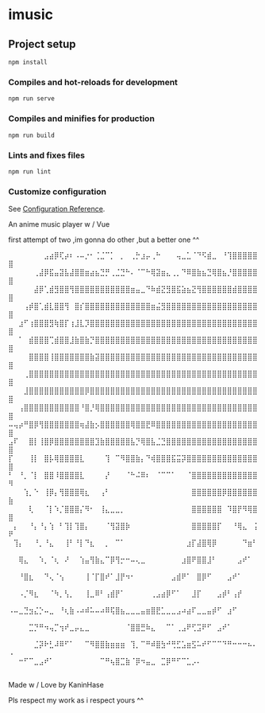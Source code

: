 # imusic

## Project setup
```
npm install
```

### Compiles and hot-reloads for development
```
npm run serve
```

### Compiles and minifies for production
```
npm run build
```

### Lints and fixes files
```
npm run lint
```

### Customize configuration
See [Configuration Reference](https://cli.vuejs.org/config/).

An anime music player w / Vue

 first attempt of two ,im gonna do other ,but a better one ^^

 ⠀⠀⠀⠀⠀⠀⠀⣠⣴⡿⢏⡴⠆⠠⠤⡐⠂⢈⣈⠉⡁⠀⡀⠀⢀⡓⣰⡤⢀⠓⠀⠀⠀⢤⣀⣁⠈⠙⠫⣾⣀⠀⠘⢹⣿⣿⣿⣿⣿⣿
⠀⠀⠀⠀⠀⢀⣼⡿⣯⣤⣽⣧⣼⣿⣿⣶⣴⣦⣙⡛⢀⣈⣙⠓⠄⠈⠉⠓⢿⣽⣶⣄⢀⡀⠙⠿⣿⣷⣦⣙⢿⣿⣦⡘⣿⣿⣿⣿⣿⣿
⠀⠀⠀⠀⠀⣼⡿⢁⣾⣻⣿⣿⢻⣿⣿⣿⣿⣿⣿⣿⣿⣿⣿⣿⣶⣤⣀⠙⠷⣾⣝⣻⣿⣯⣵⣦⣝⢻⣿⣿⣿⣿⣿⣿⣾⣿⣿⣿⣿⣿
⠀⠀⠀⢠⡾⣿⢁⣾⣇⣿⣿⢻⠀⣿⡎⣿⣿⣿⣿⣿⣿⣿⣿⣿⣿⣿⣿⣿⣶⣬⣻⣿⣿⣿⣿⣿⣿⣿⣿⣿⣿⣿⣿⣿⣿⣿⣿⣿⣿⣿
⠀⠀⣰⠋⢰⣿⣿⣿⣻⢷⣿⡏⢰⣸⣇⡹⣿⣿⣿⣿⣿⣿⣿⣿⣿⣿⣿⣿⣿⣿⣿⣿⣿⣿⣿⣿⣿⣿⣿⣿⣿⣿⣿⣿⣿⣿⣿⣿⣿⣿
⠀⠀⠁⠀⣾⣿⣿⣿⢉⣾⣿⣿⣸⣷⣿⣷⡙⣿⣿⣿⣿⣿⣿⣿⣿⣿⣿⣿⣿⣿⣿⣿⣿⣿⣿⣿⣿⣿⣿⣿⣿⣿⣿⣿⣿⣿⣿⣿⣿⣿
⠀⠀⠀⠀⣿⣿⣿⣿⢸⣿⣿⣿⣿⣿⣿⣿⣷⣽⣿⣿⣿⣿⣿⣿⣿⣿⣿⣿⣿⣿⣿⣿⣿⣿⣿⣿⣿⣿⣿⣿⣿⣿⣿⣿⣿⣿⣿⣿⣿⣿
⠀⠀⠀⢀⣿⣿⣿⣿⣿⣿⣿⣿⣿⣿⣿⣿⣿⣿⣿⣿⣿⣿⣿⣿⣿⣿⣿⣿⣿⣿⣿⣿⣿⣿⣿⣿⣿⣿⣿⣿⣿⣿⣿⣿⣿⣿⣿⣿⣿⣿
⠀⠀⠀⣸⣿⣿⣿⣿⣿⣿⣿⣿⣿⣿⣿⡿⣿⣿⣿⣿⣿⣿⣿⣿⣿⣿⣿⣿⣿⣿⣿⣿⣿⣿⣿⣿⣿⣿⣿⣿⣿⣿⣿⣿⣿⣿⣿⣿⣿⣿
⠀⠀⢠⣿⣿⣿⣿⣿⣿⣿⣿⣿⣿⣿⠘⣿⡘⢿⣿⣿⣿⣿⣿⣿⣿⣿⣿⣿⣿⣿⣿⣿⣿⣿⣿⣿⣿⣿⣿⣿⣿⣿⣿⣿⣿⣿⣿⣿⣿⣿
⠤⢤⡴⠛⣿⡿⢻⣿⣿⣿⣿⣿⣿⣿⢶⣼⣷⡢⣿⣿⣿⣿⣿⣿⢿⣿⣿⣟⠿⣿⣿⣿⣿⣿⣿⣿⣿⣿⣿⣿⣿⣿⣿⣿⣿⣿⣿⣿⣿⣿
⣠⠏⠀⠀⣿⡇⢸⣿⡿⣿⣿⣿⣿⣿⣿⣿⣿⣹⣷⣿⣿⣿⣿⣿⣧⡙⢿⣿⣧⣈⣙⣿⣿⣿⣿⣿⣿⣿⣿⣿⣿⣿⣿⣿⣿⣿⣿⣿⣿⣿
⡏⠀⠀⠀⢸⡇⠀⣿⡧⢿⣿⣿⣿⣿⣇⠀⠀⠀⠀⢹⠀⠉⠻⣿⣿⣷⡄⠙⢾⣿⣿⣿⣯⣭⡽⣿⣿⣿⣿⣿⣿⣿⣿⣿⣿⣿⣿⣿⣿⣿
⠃⠀⠘⡀⠈⡇⠀⣿⣿⠸⣿⣿⣿⣿⣇⠀⠀⠀⠀⡜⠀⠀⠀⠈⠓⠬⠿⠆⠀⠈⠉⠉⠁⠀⠀⠈⣿⣿⣿⣿⣿⣿⣿⣿⣿⣿⣿⣿⣿⠻
⠀⠀⠀⢱⡀⠑⠀⢸⡿⡄⢻⣿⣿⣿⢿⣆⠀⠀⢠⠃⠀⠀⠀⠀⠀⠀⠀⠀⠀⠀⠀⠀⠀⠀⠀⠀⣿⣿⣿⣿⣿⣿⡿⣿⣿⣿⣿⣿⣿⣷
⠀⠀⠀⠀⢇⠀⠀⠈⡇⠱⡈⣿⣿⣿⡌⠻⠂⠀⢸⣄⣀⣀⡀⠀⠀⠀⠀⠀⠀⠀⠀⠀⠀⠀⠀⠀⣿⣿⣿⣿⣿⣿⠀⠹⣿⡟⠻⢿⣿⣿
⠀⡄⠀⠀⠘⡄⠘⡄⢱⠀⠃⢹⡇⢹⣿⡄⠀⠀⠀⠈⢻⣽⣿⡷⠀⠀⠀⠀⠀⠀⠀⠀⠀⠀⠀⠀⣿⣿⣿⣿⣿⡏⠀⠀⠘⢿⣄⠀⢨⠟
⠀⢹⡄⠀⠀⠘⡀⠘⣄⠀⠀⢸⠃⠘⡇⠙⣆⠀⠀⡀⠀⠉⠁⠀⠀⠀⠀⠀⠀⠀⠀⠀⠀⠀⠀⣰⡏⣼⣿⢿⡿⠀⠀⠀⠀⠀⠙⣶⠃⠀
⠀⠀⢿⣄⠀⠀⠱⡀⠈⢆⠀⠜⠀⠀⢱⣤⢻⣷⣄⠉⡿⢻⡒⠒⠤⢄⣀⠀⠀⠀⠀⠀⠀⠀⣰⣿⠟⣿⣿⣸⠃⠀⠀⠀⠀⣠⠞⠁⠀⠀
⠀⠀⠘⣿⣆⠀⠀⠙⢄⠈⢢⠀⠀⠀⠀⢸⠈⡏⣿⠞⠁⣸⡟⠲⠂⠀⠀⠀⠀⠀⠀⠀⣠⣾⠟⠁⠀⣿⡿⠋⠀⠀⠀⣠⠞⠁⠀⠀⠀⠀
⠀⠀⠠⡈⠻⣆⠀⠀⠈⠳⡀⢣⡀⠀⠀⢸⣀⠿⠃⢠⣾⡟⠁⠀⠀⠀⠀⠀⢀⣠⣴⡿⠋⠁⠀⠀⣸⡏⠀⠀⠀⣠⡾⠃⢠⡞⠀⠀⠀⠀
⠠⠤⣀⣙⣲⣌⡑⠤⣀⠀⠘⢆⣷⠠⠴⠾⠥⠤⠴⠿⢯⣿⣦⣀⣀⣀⣤⣶⣿⣟⣁⣀⣀⣠⠴⣴⠏⣀⣀⣤⡾⠋⠀⣰⠋⠀⠀⠀⠀⠀
⠀⠀⠀⠀⣉⡙⠛⠲⢤⡉⢲⠞⣀⡤⣄⣀⠀⠀⠀⠀⠀⠀⠀⠈⣿⣿⣛⠷⣄⠀⠀⠉⠁⢀⣠⠟⢋⣩⠟⠋⠀⣠⠞⠁⠀⠀⠀⠀⠀⠀
⠀⠀⠀⠀⠀⣈⡽⠗⣃⠼⠿⠋⠁⠀⠀⠉⠻⣿⣿⣷⣶⣶⣶⠀⢹⡀⠉⠛⠾⣿⣳⠚⢛⣋⣡⣶⣫⠥⠞⠋⠉⠉⠙⠛⠒⠒⠒⠦⠄⠠
⠀⠀⠒⠋⠉⣀⣠⠞⠁⠀⠀⠀⠀⠀⠀⠀⠀⠀⠉⠛⢦⣿⣉⣷⠈⡿⠲⣤⣀⠀⣉⡿⠛⠋⠉⣁⡠⠄⠀⠀⠀⠀⠀⠀⠀⠀⠀⠀⠀⠀

Made w / Love by KaninHase 

Pls respect my work as i respect yours ^^
